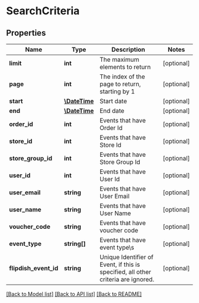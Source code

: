 # SearchCriteria

## Properties
Name | Type | Description | Notes
------------ | ------------- | ------------- | -------------
**limit** | **int** | The maximum elements to return | [optional] 
**page** | **int** | The index of the page to return, starting by 1 | [optional] 
**start** | [**\DateTime**](\DateTime.md) | Start date | [optional] 
**end** | [**\DateTime**](\DateTime.md) | End date | [optional] 
**order_id** | **int** | Events that have Order Id | [optional] 
**store_id** | **int** | Events that have Store Id | [optional] 
**store_group_id** | **int** | Events that have Store Group Id | [optional] 
**user_id** | **int** | Events that have User Id | [optional] 
**user_email** | **string** | Events that have User Email | [optional] 
**user_name** | **string** | Events that have User Name | [optional] 
**voucher_code** | **string** | Events that have voucher code | [optional] 
**event_type** | **string[]** | Events that have event type\\s | [optional] 
**flipdish_event_id** | **string** | Unique Identifier of Event, if this is specified, all other criteria are ignored. | [optional] 

[[Back to Model list]](../README.md#documentation-for-models) [[Back to API list]](../README.md#documentation-for-api-endpoints) [[Back to README]](../README.md)



